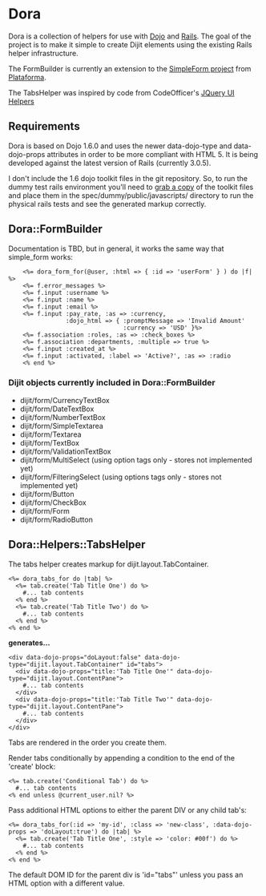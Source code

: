 # Dora

Dora is a collection of helpers for use with [Dojo](http://dojotoolkit.org) and [Rails](http://rubyonrails.org). The goal of the project is to make it simple to create Dijit elements using the existing Rails helper infrastructure.  

The FormBuilder is currently an extension to the [SimpleForm project](https://github.com/plataformatec/simple_form) from [Plataforma](http://blog.plataformatec.com.br/tag/simple_form). 

The TabsHelper was inspired by code from CodeOfficer's [JQuery UI Helpers](https://github.com/CodeOfficer/jquery-ui-rails-helpers)

## Requirements 

Dora is based on Dojo 1.6.0 and uses the newer data-dojo-type and data-dojo-props attributes in order to be more compliant with HTML 5. It is being developed against the latest version of Rails (currently 3.0.5). 

I don't include the 1.6 dojo toolkit files in the git repository. So, to run the dummy test rails environment you'll need to [grab a copy](http://download.dojotoolkit.org/) of the toolkit files and place them in the spec/dummy/public/javascripts/ directory to run the physical rails tests and see the generated markup correctly.

## Dora::FormBuilder 

Documentation is TBD, but in general, it works the same way that simple_form works: 

        <%= dora_form_for(@user, :html => { :id => 'userForm' } ) do |f| %>
        <%= f.error_messages %>
        <%= f.input :username %>
        <%= f.input :name %>
        <%= f.input :email %>
        <%= f.input :pay_rate, :as => :currency, 
                    :dojo_html => { :promptMessage => 'Invalid Amount' 
                                    :currency => 'USD' }%>
        <%= f.association :roles, :as => :check_boxes %>
        <%= f.association :departments, :multiple => true %>
        <%= f.input :created_at %>
        <%= f.input :activated, :label => 'Active?', :as => :radio
        <% end %>

### Dijit objects currently included in Dora::FormBuilder

* dijit/form/CurrencyTextBox
* dijit/form/DateTextBox
* dijit/form/NumberTextBox
* dijit/form/SimpleTextarea
* dijit/form/Textarea
* dijit/form/TextBox
* dijit/form/ValidationTextBox
* dijit/form/MultiSelect (using option tags only - stores not implemented yet)
* dijit/form/FilteringSelect (using options tags only - stores not implemented yet) 
* dijit/form/Button
* dijit/form/CheckBox
* dijit/form/Form
* dijit/form/RadioButton

## Dora::Helpers::TabsHelper 

The tabs helper creates markup for dijit.layout.TabContainer. 

    <%= dora_tabs_for do |tab| %>
      <%= tab.create('Tab Title One') do %>
        #... tab contents
      <% end %>
      <%= tab.create('Tab Title Two') do %>
        #... tab contents
      <% end %>
    <% end %>

**generates...**

    <div data-dojo-props="doLayout:false" data-dojo-type="dijit.layout.TabContainer" id="tabs">
      <div data-dojo-props="title:'Tab Title One'" data-dojo-type="dijit.layout.ContentPane">
        #... tab contents
      </div>
      <div data-dojo-props="title:'Tab Title Two'" data-dojo-type="dijit.layout.ContentPane">
        #... tab contents
      </div>
    </div>

Tabs are rendered in the order you create them. 

Render tabs conditionally by appending a condition to the end of the 'create' block: 

    <%= tab.create('Conditional Tab') do %>
      #... tab contents
    <% end unless @current_user.nil? %>

Pass additional HTML options to either the parent DIV or any child tab's: 

    <%= dora_tabs_for(:id => 'my-id', :class => 'new-class', :data-dojo-props => 'doLayout:true') do |tab| %>
      <%= tab.create('Tab Title One', :style => 'color: #00f') do %>
        #... tab contents
      <% end %>
    <% end %>
  
The default DOM ID for the parent div is 'id="tabs"' unless you pass an HTML option with a different value.

